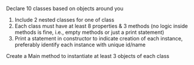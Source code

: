 Declare 10 classes based on objects around you 

1. Include 2 nested classes for one of class
2. Each class must have at least 8 properties & 3 methods (no logic inside methods is fine, i.e., empty methods or just a print statement)
3. Print a statement in constructor to indicate creation of each instance, preferably identify each instance with unique id/name

Create a Main method to instantiate at least 3 objects of each class


